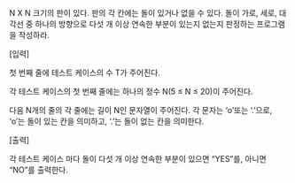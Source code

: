 
N X N 크기의 판이 있다. 판의 각 칸에는 돌이 있거나 없을 수 있다. 돌이 가로, 세로, 대각선 중 하나의 방향으로 다섯 개 이상 연속한 부분이 있는지 없는지 판정하는 프로그램을 작성하라.

  

[입력]

첫 번째 줄에 테스트 케이스의 수 T가 주어진다.

각 테스트 케이스의 첫 번째 줄에는 하나의 정수 N(5 ≤ N ≤ 20)이 주어진다.

다음 N개의 줄의 각 줄에는 길이 N인 문자열이 주어진다. 각 문자는 ‘o’또는 ‘.’으로, ‘o’는 돌이 있는 칸을 의미하고, ‘.’는 돌이 없는 칸을 의미한다.

  

[출력]

각 테스트 케이스 마다 돌이 다섯 개 이상 연속한 부분이 있으면 “YES”를, 아니면 “NO”를 출력한다.
